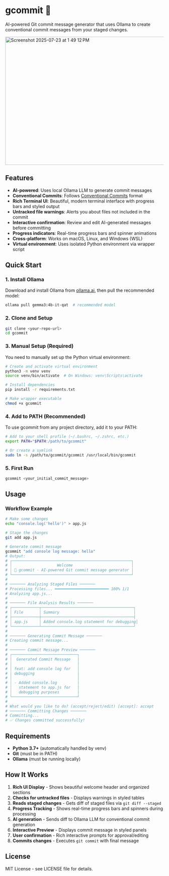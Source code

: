 # gcommit 🤖

AI-powered Git commit message generator that uses Ollama to create conventional commit messages from your staged changes.

<img width="930" height="406" alt="Screenshot 2025-07-23 at 1 49 12 PM" src="https://github.com/user-attachments/assets/416a4cc6-4c2c-4382-8562-ed139c762516" />

## Features

- **AI-powered**: Uses local Ollama LLM to generate commit messages
- **Conventional Commits**: Follows [Conventional Commits](https://www.conventionalcommits.org/) format
- **Rich Terminal UI**: Beautiful, modern terminal interface with progress bars and styled output
- **Untracked file warnings**: Alerts you about files not included in the commit
- **Interactive confirmation**: Review and edit AI-generated messages before committing
- **Progress indicators**: Real-time progress bars and spinner animations
- **Cross-platform**: Works on macOS, Linux, and Windows (WSL)
- **Virtual environment**: Uses isolated Python environment via wrapper script

## Quick Start

### 1. Install Ollama

Download and install Ollama from [ollama.ai](https://ollama.ai), then pull the recommended model:

```bash
ollama pull gemma3:4b-it-qat  # recommended model
```

### 2. Clone and Setup

```bash
git clone <your-repo-url>
cd gcommit
```

### 3. Manual Setup (Required)

You need to manually set up the Python virtual environment:

```bash
# Create and activate virtual environment
python3 -m venv venv
source venv/bin/activate  # On Windows: venv\Scripts\activate

# Install dependencies
pip install -r requirements.txt

# Make wrapper executable
chmod +x gcommit
```

### 4. Add to PATH (Recommended)

To use gcommit from any project directory, add it to your PATH:

```bash
# Add to your shell profile (~/.bashrc, ~/.zshrc, etc.)
export PATH="$PATH:/path/to/gcommit"

# Or create a symlink
sudo ln -s /path/to/gcommit/gcommit /usr/local/bin/gcommit
```

### 5. First Run

```bash
gcommit <your_initial_commit_message>
```

## Usage

### Workflow Example

```bash
# Make some changes
echo "console.log('hello')" > app.js

# Stage the changes
git add app.js

# Generate commit message
gcommit "add console log message: hello"
# Output:
# ┌─────────────────────────────────────────────────────┐
# │                    Welcome                          │
# │ 🤖 gcommit - AI-powered Git commit message generator │
# └─────────────────────────────────────────────────────┘
# 
# ─────── Analyzing Staged Files ───────
# Processing files... ━━━━━━━━━━━━━━━━━━━━━━━━ 100% 1/1
# Analyzing app.js... 
# 
# ─────── File Analysis Results ───────
# ┌────────────┬─────────────────────────────────────────┐
# │ File       │ Summary                                 │
# ├────────────┼─────────────────────────────────────────┤
# │ app.js     │ Added console.log statement for debugging│
# └────────────┴─────────────────────────────────────────┘
# 
# ─────── Generating Commit Message ───────
# Creating commit message... 
# 
# ─────── Commit Message Preview ───────
# ┌─────────────────────────────┐
# │  Generated Commit Message   │
# │                             │
# │ feat: add console log for   │
# │ debugging                   │
# │                             │
# │ - Added console.log         │
# │   statement to app.js for   │
# │   debugging purposes        │
# └─────────────────────────────┘
# 
# What would you like to do? (accept/reject/edit) [accept]: accept
# ─────── Committing Changes ───────
# Committing... 
# ✅ Changes committed successfully!
```

## Requirements

- **Python 3.7+** (automatically handled by venv)
- **Git** (must be in PATH)
- **Ollama** (must be running locally)

## How It Works

1. **Rich UI Display** - Shows beautiful welcome header and organized sections
2. **Checks for untracked files** - Displays warnings in styled tables
3. **Reads staged changes** - Gets diff of staged files via `git diff --staged`
4. **Progress Tracking** - Shows real-time progress bars and spinners during processing
5. **AI generation** - Sends diff to Ollama LLM for conventional commit generation
6. **Interactive Preview** - Displays commit message in styled panels
7. **User confirmation** - Rich interactive prompts for approval/editing
8. **Commits changes** - Executes `git commit` with final message

## License

MIT License - see LICENSE file for details.
